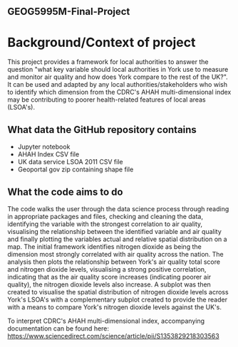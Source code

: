 ## GEOG5995M-Final-Project
# Background/Context of project
This project provides a framework for local authorities to answer the question "what key variable should local authorities in York use to measure and monitor air quality and how does York compare to the rest of the UK?". It can be used and adapted by any local authorities/stakeholders who wish to identify which dimension from the CDRC's AHAH multi-dimensional index may be contributing to poorer health-related features of local areas (LSOA's). 

## What data the GitHub repository contains
* Jupyter notebook
* AHAH Index CSV file
* UK data service LSOA 2011 CSV file
* Geoportal gov zip containing shape file

## What the code aims to do
The code walks the user through the data science process through reading in appropriate packages and files, checking and cleaning the data, identifying the variable with the strongest correlation to air quality, visualising the relationship between the identified variable and air quality and finally plotting the variables actual and relative spatial distribution on a map. The initial framework identifies nitrogen dioxide as being the dimension most strongly correlated with air quality across the nation. The analysis then plots the relationship between York's air quality total score and nitrogen dioxide levels, visualising a strong positive correlation, indicating that as the air quality score increases (indicating poorer air quality), the nitrogen dioxide levels also increase. A subplot was then created to visualise the spatial distribution of nitrogen dioxide levels across York's LSOA's with a complementary subplot created to provide the reader with a means to compare York's nitrogen dioxide levels against the UK's. 

To interpret CDRC's AHAH multi-dimensional index, accompanying documentation can be found here: https://www.sciencedirect.com/science/article/pii/S1353829218303563
